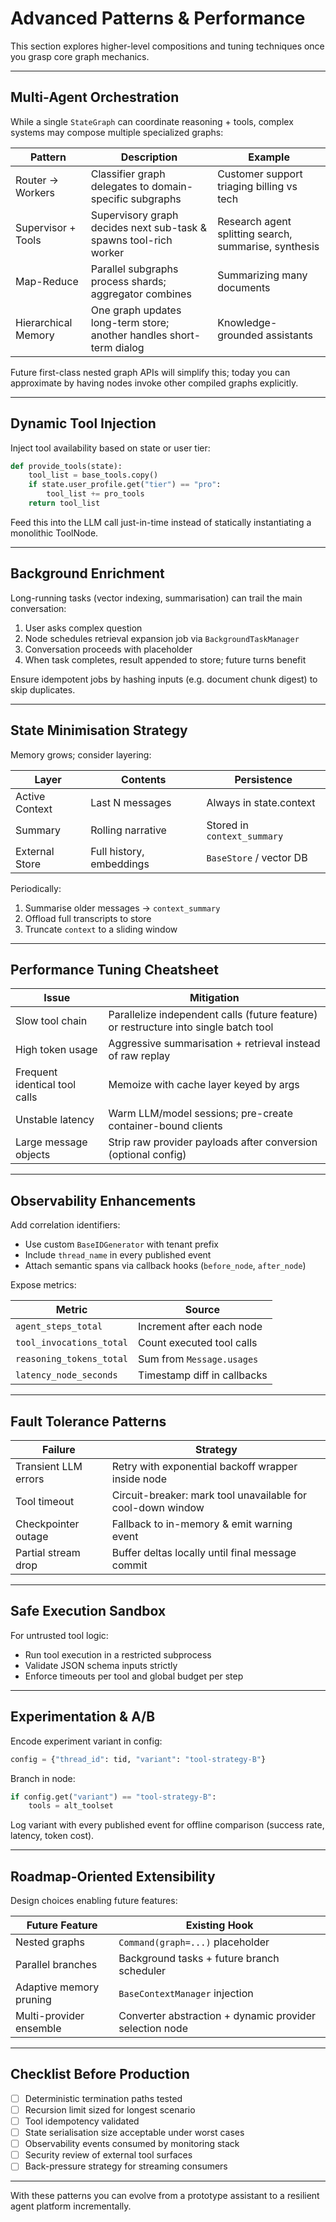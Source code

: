 # Advanced Patterns & Performance

This section explores higher-level compositions and tuning techniques once you grasp core graph mechanics.

---

## Multi-Agent Orchestration

While a single `StateGraph` can coordinate reasoning + tools, complex systems may compose multiple specialized graphs:

| Pattern | Description | Example |
|---------|-------------|---------|
| Router → Workers | Classifier graph delegates to domain-specific subgraphs | Customer support triaging billing vs tech |
| Supervisor + Tools | Supervisory graph decides next sub-task & spawns tool-rich worker | Research agent splitting search, summarise, synthesis |
| Map-Reduce | Parallel subgraphs process shards; aggregator combines | Summarizing many documents |
| Hierarchical Memory | One graph updates long-term store; another handles short-term dialog | Knowledge-grounded assistants |

Future first-class nested graph APIs will simplify this; today you can approximate by having nodes invoke other compiled
graphs explicitly.

---

## Dynamic Tool Injection

Inject tool availability based on state or user tier:

```python
def provide_tools(state):
    tool_list = base_tools.copy()
    if state.user_profile.get("tier") == "pro":
        tool_list += pro_tools
    return tool_list
```

Feed this into the LLM call just-in-time instead of statically instantiating a monolithic ToolNode.

---

## Background Enrichment

Long-running tasks (vector indexing, summarisation) can trail the main conversation:

1. User asks complex question
2. Node schedules retrieval expansion job via `BackgroundTaskManager`
3. Conversation proceeds with placeholder
4. When task completes, result appended to store; future turns benefit

Ensure idempotent jobs by hashing inputs (e.g. document chunk digest) to skip duplicates.

---

## State Minimisation Strategy

Memory grows; consider layering:

| Layer | Contents | Persistence |
|-------|----------|-------------|
| Active Context | Last N messages | Always in state.context |
| Summary | Rolling narrative | Stored in `context_summary` |
| External Store | Full history, embeddings | `BaseStore` / vector DB |

Periodically:

1. Summarise older messages → `context_summary`
2. Offload full transcripts to store
3. Truncate `context` to a sliding window

---

## Performance Tuning Cheatsheet

| Issue | Mitigation |
|-------|------------|
| Slow tool chain | Parallelize independent calls (future feature) or restructure into single batch tool |
| High token usage | Aggressive summarisation + retrieval instead of raw replay |
| Frequent identical tool calls | Memoize with cache layer keyed by args |
| Unstable latency | Warm LLM/model sessions; pre-create container-bound clients |
| Large message objects | Strip raw provider payloads after conversion (optional config) |

---

## Observability Enhancements

Add correlation identifiers:

- Use custom `BaseIDGenerator` with tenant prefix
- Include `thread_name` in every published event
- Attach semantic spans via callback hooks (`before_node`, `after_node`)

Expose metrics:

| Metric | Source |
|--------|--------|
| `agent_steps_total` | Increment after each node |
| `tool_invocations_total` | Count executed tool calls |
| `reasoning_tokens_total` | Sum from `Message.usages` |
| `latency_node_seconds` | Timestamp diff in callbacks |

---

## Fault Tolerance Patterns

| Failure | Strategy |
|---------|----------|
| Transient LLM errors | Retry with exponential backoff wrapper inside node |
| Tool timeout | Circuit-breaker: mark tool unavailable for cool-down window |
| Checkpointer outage | Fallback to in-memory & emit warning event |
| Partial stream drop | Buffer deltas locally until final message commit |

---

## Safe Execution Sandbox

For untrusted tool logic:

- Run tool execution in a restricted subprocess
- Validate JSON schema inputs strictly
- Enforce timeouts per tool and global budget per step

---

## Experimentation & A/B

Encode experiment variant in config:

```python
config = {"thread_id": tid, "variant": "tool-strategy-B"}
```

Branch in node:

```python
if config.get("variant") == "tool-strategy-B":
    tools = alt_toolset
```

Log variant with every published event for offline comparison (success rate, latency, token cost).

---

## Roadmap-Oriented Extensibility

Design choices enabling future features:

| Future Feature | Existing Hook |
|----------------|---------------|
| Nested graphs | `Command(graph=...)` placeholder |
| Parallel branches | Background tasks + future branch scheduler |
| Adaptive memory pruning | `BaseContextManager` injection |
| Multi-provider ensemble | Converter abstraction + dynamic provider selection node |

---

## Checklist Before Production

- [ ] Deterministic termination paths tested
- [ ] Recursion limit sized for longest scenario
- [ ] Tool idempotency validated
- [ ] State serialisation size acceptable under worst cases
- [ ] Observability events consumed by monitoring stack
- [ ] Security review of external tool surfaces
- [ ] Back-pressure strategy for streaming consumers

---

With these patterns you can evolve from a prototype assistant to a resilient agent platform incrementally.
